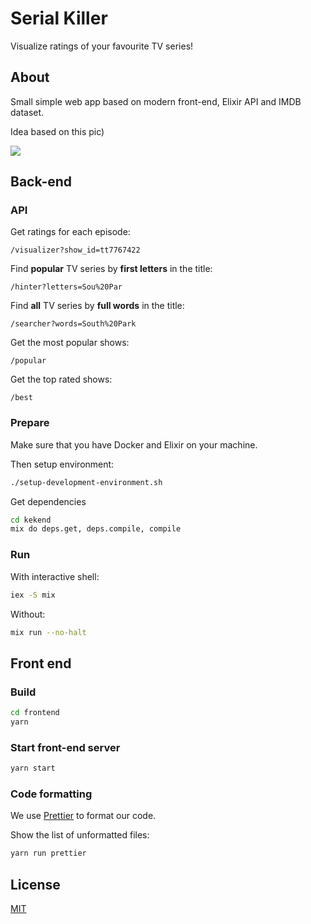 # Serial Killer

Visualize ratings of your favourite TV series!

## About

Small simple web app based on modern front-end, Elixir API and IMDB dataset.

Idea based on this pic)

![](https://i.pinimg.com/originals/94/e9/59/94e9594246e51e8f6190a7dbdb38dec3.png)

## Back-end

### API

Get ratings for each episode:
```
/visualizer?show_id=tt7767422
```

Find **popular** TV series by **first letters** in the title:
```
/hinter?letters=Sou%20Par
```

Find **all** TV series by **full words** in the title:
```
/searcher?words=South%20Park
```

Get the most popular shows:
```
/popular
```

Get the top rated shows:
```
/best
```

### Prepare

Make sure that you have Docker and Elixir on your machine.

Then setup environment:
```sh
./setup-development-environment.sh
```

Get dependencies
```sh
cd kekend
mix do deps.get, deps.compile, compile
```

### Run

With interactive shell:
```sh
iex -S mix
```

Without:

```sh
mix run --no-halt
```

## Front end

### Build

```sh
cd frontend
yarn
```

### Start front-end server

```sh
yarn start
```

### Code formatting

We use [Prettier](https://prettier.io/) to format our code.

Show the list of unformatted files:

```sh
yarn run prettier
```

## License
[MIT](https://github.com/IgorPolyakov/serial_killer/blob/master/LICENSE)
